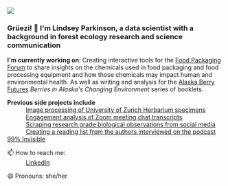 
<img src="https://images.unsplash.com/photo-1444492417251-9c84a5fa18e0?ixlib=rb-1.2.1&ixid=eyJhcHBfaWQiOjEyMDd9&auto=format&fit=crop&w=975&h=300&q=80"/>
 
### Grüezi! 👋 I'm Lindsey Parkinson, a data scientist with a background in forest ecology research and science communication  
    
**I'm currently working on**: Creating interactive tools for the [Food Packaging Forum](https://www.foodpackagingforum.org/) to share insights on the chemicals used in food packaging and food processing equipment and how those chemicals may impact human and environmental health. As well as writing and analysis for the [Alaska Berry Futures](https://sites.google.com/alaska.edu/alaska-berry-futures/home) *Berries in Alaska's Changing Environment* series of booklets. 

**Previous side projects include**    
&nbsp;&nbsp;&nbsp;&nbsp;&nbsp;&nbsp;&nbsp;&nbsp;&nbsp;&nbsp; [Image processing of University of Zurich Herbarium specimens](https://github.com/eth-library-lab/herbaria--plant-labeling)  
&nbsp;&nbsp;&nbsp;&nbsp;&nbsp;&nbsp;&nbsp;&nbsp;&nbsp;&nbsp; [Engagement analysis of Zoom meeting chat transcripts](https://lindseyviann.medium.com/a-command-line-application-to-analyze-zoom-meeting-text-f9d8835b125a)    
&nbsp;&nbsp;&nbsp;&nbsp;&nbsp;&nbsp;&nbsp;&nbsp;&nbsp;&nbsp; [Scraping research grade biological observations from social media](https://github.com/LVParkinson/Biodiversity_Scraping)   
&nbsp;&nbsp;&nbsp;&nbsp;&nbsp;&nbsp;&nbsp;&nbsp;&nbsp;&nbsp; [Creating a reading list from the authors interviewed on the podcast 99% Invisible](https://github.com/LVParkinson/99pi_booklist)   

 

📫 How to reach me: <br>
&nbsp;&nbsp;&nbsp;&nbsp;&nbsp;&nbsp;&nbsp;&nbsp;&nbsp;&nbsp; [LinkedIn](https://www.linkedin.com/in/lindsey-viann)
      

😄 Pronouns: she/her
<!--
**LVParkinson/LVParkinson** is a ✨ _special_ ✨ repository because its `README.md` (this file) appears on your GitHub profile.

Here are some ideas to get you started:

- 🔭 I’m currently working on ...
- 🌱 I’m currently learning ...
- 👯 I’m looking to collaborate on ...
- 🤔 I’m looking for help with ...
- 💬 Ask me about ...
- 📫 How to reach me: ...
- 😄 Pronouns: ...
- ⚡ Fun fact: ...
⚡ Fun facts:  
&nbsp;&nbsp;&nbsp;&nbsp;&nbsp;&nbsp;&nbsp;&nbsp;&nbsp;&nbsp; For over 3 years in Fairbanks, Alaska I lived in a cabin without running water.   
&nbsp;&nbsp;&nbsp;&nbsp;&nbsp;&nbsp;&nbsp;&nbsp;&nbsp;&nbsp; I like writing poems and stories in couplet rhyme [such as this](https://lindseyviann.medium.com/a-tribute-to-my-fellow-home-office-workers-13d9e851f4f0)

💬 Ask me about: The promises and limitations of forest based carbon capture, or making concise eye-catching presentations 
-->
